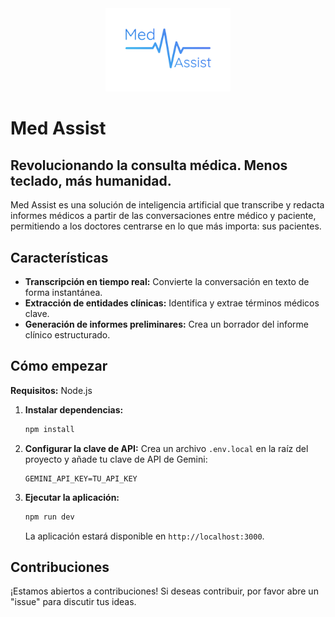 <div align="center">
  <img src="imgs/LogoMedAssist.png" alt="Med Assist Logo" width="200"/>
</div>

# Med Assist

## Revolucionando la consulta médica. Menos teclado, más humanidad.

Med Assist es una solución de inteligencia artificial que transcribe y redacta informes médicos a partir de las conversaciones entre médico y paciente, permitiendo a los doctores centrarse en lo que más importa: sus pacientes.

## Características

*   **Transcripción en tiempo real:** Convierte la conversación en texto de forma instantánea.
*   **Extracción de entidades clínicas:** Identifica y extrae términos médicos clave.
*   **Generación de informes preliminares:** Crea un borrador del informe clínico estructurado.

## Cómo empezar

**Requisitos:** Node.js

1.  **Instalar dependencias:**
    ```bash
    npm install
    ```
2.  **Configurar la clave de API:**
    Crea un archivo `.env.local` en la raíz del proyecto y añade tu clave de API de Gemini:
    ```
    GEMINI_API_KEY=TU_API_KEY
    ```
3.  **Ejecutar la aplicación:**
    ```bash
    npm run dev
    ```
    La aplicación estará disponible en `http://localhost:3000`.

## Contribuciones

¡Estamos abiertos a contribuciones! Si deseas contribuir, por favor abre un "issue" para discutir tus ideas.
